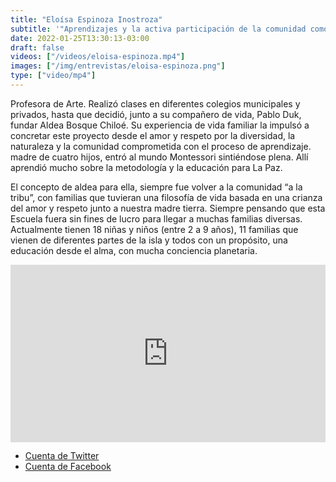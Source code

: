 ```yaml
---
title: "Eloísa Espinoza Inostroza"
subtitle: '"Aprendizajes y la activa participación de la comunidad como estrategia pedagógica"'
date: 2022-01-25T13:30:13-03:00
draft: false
videos: ["/videos/eloisa-espinoza.mp4"]
images: ["/img/entrevistas/eloisa-espinoza.png"]
type: ["video/mp4"]
---
```


Profesora de Arte. Realizó clases en diferentes colegios municipales y privados, hasta que decidió, junto a su compañero de vida, Pablo Duk, fundar Aldea Bosque Chiloé. Su experiencia de vida familiar la impulsó a concretar este proyecto desde el amor y respeto por la diversidad, la naturaleza y la comunidad comprometida con el proceso de aprendizaje. madre de cuatro hijos, entró al mundo Montessori sintiéndose plena. Allí aprendió mucho sobre la metodología y la educación para La Paz. 

El concepto de aldea para ella, siempre fue volver a la comunidad “a la tribu”, con familias que tuvieran una filosofía de vida basada en una crianza del amor y respeto junto a nuestra madre tierra. Siempre pensando que esta Escuela fuera sin fines de lucro para llegar a muchas familias diversas. Actualmente tienen 18 niñas y niños (entre 2 a 9 años), 11 familias que vienen de diferentes partes de la isla y todos con un propósito, una educación desde el alma, con mucha conciencia planetaria. 

<div style="margin-top:0em"></div>
<div style="padding:56.25% 0 0 0;position:relative;"><iframe src="https://player.vimeo.com/video/742504493?h=1a1ae9b19f&amp;badge=0&amp;autopause=0&amp;player_id=0&amp;app_id=58479" frameborder="0" allow="autoplay; fullscreen; picture-in-picture" allowfullscreen style="position:absolute;top:0;left:0;margin-left:auto; margin-right:auto; width:100%;height:100%" title="ENTREVISTA  ALARBOL&amp;Iacute;                    Elo&amp;iacute;sa Espinoza_Aldea Bosque Chilo&amp;eacute;"></iframe></div><script src="https://player.vimeo.com/api/player.js"></script>
<div style="margin-bottom:1em"></div>


- [Cuenta de Twitter](https://twitter.com/aldeabosque?lang=en)  
- [Cuenta de Facebook](https://www.facebook.com/aldeabosquechiloe)